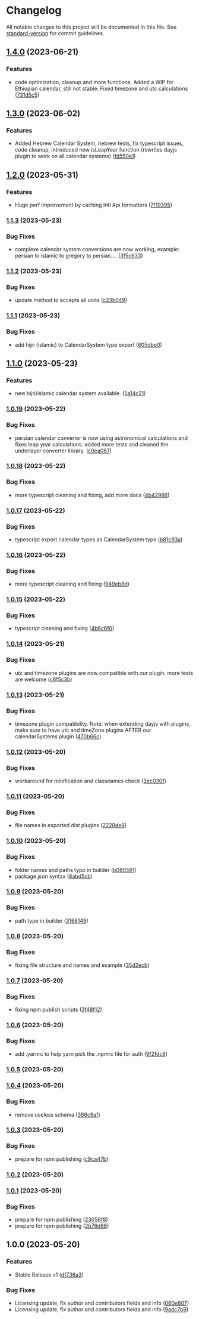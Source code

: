 # Changelog

All notable changes to this project will be documented in this file. See [standard-version](https://github.com/conventional-changelog/standard-version) for commit guidelines.

## [1.4.0](https://github.com/calidy-com/dayjs-calendarsystems/compare/v1.3.0...v1.4.0) (2023-06-21)


### Features

* code optimization, cleanup and more functions. Added a WIP for Ethiopian calendar, still not stable. Fixed timezone and utc calculations ([731d5c5](https://github.com/calidy-com/dayjs-calendarsystems/commit/731d5c59601de994287f2022f272f32d86636e9c))

## [1.3.0](https://github.com/calidy-com/dayjs-calendarsystems/compare/v1.2.0...v1.3.0) (2023-06-02)


### Features

* Added Hebrew Calendar System, hebrew tests, fix typescript issues, code cleanup, introduced new isLeapYear function (rewrites dayjs plugin to work on all calendar systems) ([fd550e1](https://github.com/calidy-com/dayjs-calendarsystems/commit/fd550e1bbf32a1b50a714ea6bf167b8f8e4c2ae1))

## [1.2.0](https://github.com/calidy-com/dayjs-calendarsystems/compare/v1.1.3...v1.2.0) (2023-05-31)


### Features

* Huge perf improvement by caching Intl Api formatters ([7f19395](https://github.com/calidy-com/dayjs-calendarsystems/commit/7f19395fd5bf53567565a307a9e3806f4eb65647))

### [1.1.3](https://github.com/calidy-com/dayjs-calendarsystems/compare/v1.1.2...v1.1.3) (2023-05-23)


### Bug Fixes

* complexe calendar system conversions are now working, example: persian to islamic to gregory to persian.... ([3f5c633](https://github.com/calidy-com/dayjs-calendarsystems/commit/3f5c633a0f5b667cc95a7add8b8ce153549bb4e1))

### [1.1.2](https://github.com/calidy-com/dayjs-calendarsystems/compare/v1.1.1...v1.1.2) (2023-05-23)


### Bug Fixes

* update  method to accepts all units ([c23b049](https://github.com/calidy-com/dayjs-calendarsystems/commit/c23b0497bd9276e1e1bebf6c79b6f661db862317))

### [1.1.1](https://github.com/calidy-com/dayjs-calendarsystems/compare/v1.1.0...v1.1.1) (2023-05-23)


### Bug Fixes

* add hijri (islamic) to CalendarSystem type export ([605dbe0](https://github.com/calidy-com/dayjs-calendarsystems/commit/605dbe06f089d34d08c4df3dba709c065560a13e))

## [1.1.0](https://github.com/calidy-com/dayjs-calendarsystems/compare/v1.0.19...v1.1.0) (2023-05-23)


### Features

* new hijri/islamic calendar system available. ([5a14c21](https://github.com/calidy-com/dayjs-calendarsystems/commit/5a14c21ec6ff01744fe4bb236cc67e6c3db69e69))

### [1.0.19](https://github.com/calidy-com/dayjs-calendarsystems/compare/v1.0.18...v1.0.19) (2023-05-22)


### Bug Fixes

* persian calendar converter is now using astronomical calculations and fixes leap year calculations. added more tests and cleaned the underlayer converter library. ([c0ea087](https://github.com/calidy-com/dayjs-calendarsystems/commit/c0ea087098f281e0790754f3872770c435ac59cd))

### [1.0.18](https://github.com/calidy-com/dayjs-calendarsystems/compare/v1.0.17...v1.0.18) (2023-05-22)


### Bug Fixes

* more typescript cleaning and fixing, add more docs ([4b42986](https://github.com/calidy-com/dayjs-calendarsystems/commit/4b429864b99f3c7355b9b70791f348425548b64f))

### [1.0.17](https://github.com/calidy-com/dayjs-calendarsystems/compare/v1.0.16...v1.0.17) (2023-05-22)


### Bug Fixes

* typescript export calendar types as CalendarSystem type ([b81c93a](https://github.com/calidy-com/dayjs-calendarsystems/commit/b81c93a43798813d156aec427594fa182133143a))

### [1.0.16](https://github.com/calidy-com/dayjs-calendarsystems/compare/v1.0.15...v1.0.16) (2023-05-22)


### Bug Fixes

* more typescript cleaning and fixing ([949eb8d](https://github.com/calidy-com/dayjs-calendarsystems/commit/949eb8d88644fe0ba45de75a19b1995867eddb48))

### [1.0.15](https://github.com/calidy-com/dayjs-calendarsystems/compare/v1.0.14...v1.0.15) (2023-05-22)


### Bug Fixes

* typescript cleaning and fixing ([4b6c6f0](https://github.com/calidy-com/dayjs-calendarsystems/commit/4b6c6f04a4a2e8c70634109863e5830f4219fd52))

### [1.0.14](https://github.com/calidy-com/dayjs-calendarsystems/compare/v1.0.13...v1.0.14) (2023-05-21)


### Bug Fixes

* utc and timezone plugins are now compatible with our plugin. more tests are welcome ([c6f5c3b](https://github.com/calidy-com/dayjs-calendarsystems/commit/c6f5c3b4601f71b2e0971c489f0766ac87440fac))

### [1.0.13](https://github.com/calidy-com/dayjs-calendarsystems/compare/v1.0.12...v1.0.13) (2023-05-21)


### Bug Fixes

* timezone plugin compatibility. Note: when extending dayjs with plugins, make sure to have utc and timeZone plugins AFTER our calendarSystems plugin ([470b66c](https://github.com/calidy-com/dayjs-calendarsystems/commit/470b66c93c4a2de84110e4c317073b8db65e7501))

### [1.0.12](https://github.com/calidy-com/dayjs-calendarsystems/compare/v1.0.11...v1.0.12) (2023-05-20)


### Bug Fixes

* workaround for minification and classnames check ([3ec030f](https://github.com/calidy-com/dayjs-calendarsystems/commit/3ec030fc5606ccc21cc900fe25ba7a222288ea6b))

### [1.0.11](https://github.com/calidy-com/dayjs-calendarsystems/compare/v1.0.10...v1.0.11) (2023-05-20)


### Bug Fixes

* file names in exported dist plugins ([2228de8](https://github.com/calidy-com/dayjs-calendarsystems/commit/2228de85050500c94978b6de4928cd41ba165904))

### [1.0.10](https://github.com/calidy-com/dayjs-calendarsystems/compare/v1.0.9...v1.0.10) (2023-05-20)


### Bug Fixes

* folder names and paths typo in builder ([b080591](https://github.com/calidy-com/dayjs-calendarsystems/commit/b080591b34d86d9d6c6f7f7ee89c8bdb81e6d7da))
* package.json syntax ([8abd5cb](https://github.com/calidy-com/dayjs-calendarsystems/commit/8abd5cb4a94937c63fc422a2724fda56dc478880))

### [1.0.9](https://github.com/calidy-com/dayjs-calendarsystems/compare/v1.0.8...v1.0.9) (2023-05-20)


### Bug Fixes

* path type in builder ([3168149](https://github.com/calidy-com/dayjs-calendarsystems/commit/316814968d3ee10f8f5c78eb8c514b36c721e00c))

### [1.0.8](https://github.com/calidy-com/dayjs-calendarsystems/compare/v1.0.7...v1.0.8) (2023-05-20)


### Bug Fixes

* fixing file structure and names and example ([35d2ecb](https://github.com/calidy-com/dayjs-calendarsystems/commit/35d2ecbf814a5a4d0ebf4bd8e434800002ac8866))

### [1.0.7](https://github.com/calidy-com/dayjs-calendarsystems/compare/v1.0.6...v1.0.7) (2023-05-20)


### Bug Fixes

* fixing npm publish scripts ([3f48f12](https://github.com/calidy-com/dayjs-calendarsystems/commit/3f48f12d3358dfb92338915056b2c4feceeee452))

### [1.0.6](https://github.com/calidy-com/dayjs-calendarsystems/compare/v1.0.5...v1.0.6) (2023-05-20)


### Bug Fixes

* add .yarnrc to help yarn pick the .npmrc file for auth ([9f2fdc6](https://github.com/calidy-com/dayjs-calendarsystems/commit/9f2fdc637556986cd62d295249f6ad07ef816725))

### [1.0.5](https://github.com/calidy-com/dayjs-calendarsystems/compare/v1.0.4...v1.0.5) (2023-05-20)

### [1.0.4](https://github.com/calidy-com/dayjs-calendarsystems/compare/v1.0.3...v1.0.4) (2023-05-20)


### Bug Fixes

* remove useless schema ([386c9af](https://github.com/calidy-com/dayjs-calendarsystems/commit/386c9afe7deeb62a6906e81628f4db55b05cea6e))

### [1.0.3](https://github.com/calidy-com/dayjs-calendarsystems/compare/v1.0.2...v1.0.3) (2023-05-20)


### Bug Fixes

* prepare for npm publishing ([c9ca47b](https://github.com/calidy-com/dayjs-calendarsystems/commit/c9ca47bc77427126101ebea1208c3f2f3cfd7c19))

### [1.0.2](https://github.com/calidy-com/dayjs-calendarsystems/compare/v1.0.1...v1.0.2) (2023-05-20)

### [1.0.1](https://github.com/calidy-com/dayjs-calendarsystems/compare/v1.0.0...v1.0.1) (2023-05-20)


### Bug Fixes

* prepare for npm publishing ([23056f8](https://github.com/calidy-com/dayjs-calendarsystems/commit/23056f8682f38c7d581cbfc3636ed1d9b3e9f649))
* prepare for npm publishing ([2b76d88](https://github.com/calidy-com/dayjs-calendarsystems/commit/2b76d884f25322fd6dadaa8a0cc8e0785deae20d))

## 1.0.0 (2023-05-20)


### Features

* Stable Release v1 ([df736a3](https://github.com/calidy-com/dayjs-calendarsystems/commit/df736a34477a399e0da5706711579428c5c18a82))


### Bug Fixes

* Licensing update, fix author and contributors fields and info ([060e607](https://github.com/calidy-com/dayjs-calendarsystems/commit/060e60770ca8cc36280ea059a093054c4fa89a40))
* Licensing update, fix author and contributors fields and info ([9adc7b9](https://github.com/calidy-com/dayjs-calendarsystems/commit/9adc7b9f1c7125fa245c11f709872d878ee2886b))
